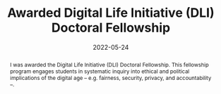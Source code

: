 ---
title: Awarded Digital Life Initiative (DLI) Doctoral Fellowship
image: "https://rgonzalezp.github.io/src/assets/img/general/Award_Transparent.png"
date: 2022-05-24
abstract: I was awarded the Digital Life Initiative (DLI) Doctoral Fellowship. This fellowship program engages students in systematic inquiry into ethical and political implications of the digital age – e.g. fairness, security, privacy, and accountability –.
subtext: Awarded!
---